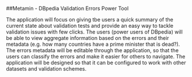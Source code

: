 ##Metamin - DBpedia Validation Errors Power Tool

The application will focus on giving tbe users a quick summary of the current state about validation tests and provide an easy way to tackle validation issues with few clicks. The users (power users of DBpedia) will be able to view aggregate information based on the errors and their metadata (e.g. how many countries have a prime minister that is dead?). The errors metadata will be editable through the application, so that the users can classify the errors and make it easier for others to navigate. The application will be designed so that it can be configured to work with other datasets and validation schemes.
